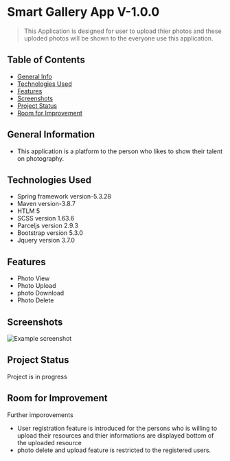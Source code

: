 # Smart Gallery App V-1.0.0
> This Application is designed for user to upload thier photos and these uploded photos will be shown to the everyone use this application.


## Table of Contents
* [General Info](#general-information)
* [Technologies Used](#technologies-used)
* [Features](#features)
* [Screenshots](#screenshots)
* [Project Status](#project-status)
* [Room for Improvement](#room-for-improvement)



<!-- * [License](#license) -->


## General Information
- This application is a platform to the person who likes to show their talent on photography.



## Technologies Used
- Spring framework version-5.3.28
- Maven version-3.8.7
- HTLM 5
- SCSS version 1.63.6
- Parceljs version 2.9.3
- Bootstrap version 5.3.0
- Jquery version 3.7.0



## Features
- Photo View
- Photo Upload
- photo Download
- Photo Delete



## Screenshots
![Example screenshot](./img/screenshot.png)
<!-- If you have screenshots you'd like to share, include them here. -->


## Project Status
Project is in progress

## Room for Improvement
Further imporovements 
- User registration feature is introduced  for the persons who is willing to upload their resources and thier informations are displayed bottom of the uploaded resource
- photo delete and upload feature is restricted to the registered  users.


